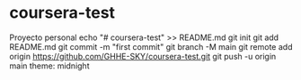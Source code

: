 # coursera-test
Proyecto personal
echo "# coursera-test" >> README.md
git init
git add README.md
git commit -m "first commit"
git branch -M main
git remote add origin https://github.com/GHHE-SKY/coursera-test.git
git push -u origin main
theme: midnight
